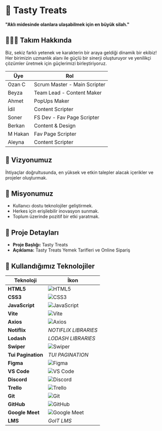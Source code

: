 # 🚀 **Tasty Treats**
**"Aklı midesinde olanlara ulaşabilmek için en büyük silah."**

## 🧑‍🤝‍🧑 **Takım Hakkında**
Biz, sekiz farklı yetenek ve karakterin bir araya geldiği dinamik bir ekibiz! Her birimizin uzmanlık alanı ile güçlü bir sinerji oluşturuyor ve yenilikçi çözümler üretmek için güçlerimizi birleştiriyoruz.

| Üye     | Rol                |
|---------|--------------------|
| Ozan C     | Scrum Master - Main Scripter  |
| Beyza    | Team Lead - Content Maker     |
| Ahmet  | PopUps Maker |
| İdil   | Content Scripter   |
| Soner   | FS Dev - Fav Page Scripter |
| Berkan     | Content & Design       |
| M Hakan   | Fav Page Scripter     |
| Aleyna   | Content Scripter      |

## 🌟 **Vizyonumuz**
İhtiyaçlar doğrultusunda, en yüksek ve etkin talepler alacak içerikler ve projeler oluşturmak.

## 🎯 **Misyonumuz**
- Kullanıcı dostu teknolojiler geliştirmek.
- Herkes için erişilebilir inovasyon sunmak.
- Toplum üzerinde pozitif bir etki yaratmak.

## 🔧 **Proje Detayları**
- **Proje Başlığı:** Tasty Treats
- **Açıklama:** Tasty Treats Yemek Tarifleri ve Online Sipariş

## 🚀 Kullandığımız Teknolojiler

| Teknoloji           | İkon                                                                 |
|---------------------|----------------------------------------------------------------------|
| **HTML5**           | ![HTML5](https://img.shields.io/badge/HTML5-E34F26?style=for-the-badge&logo=html5&logoColor=white) |
| **CSS3**            | ![CSS3](https://img.shields.io/badge/CSS3-1572B6?style=for-the-badge&logo=css3&logoColor=white) |
| **JavaScript**      | ![JavaScript](https://img.shields.io/badge/JavaScript-F7DF1E?style=for-the-badge&logo=javascript&logoColor=black) |
| **Vite**            | ![Vite](https://img.shields.io/badge/Vite-646CFF?style=for-the-badge&logo=vite&logoColor=white) |
| **Axios**           | ![Axios](https://img.shields.io/badge/Axios-5A29E4?style=for-the-badge&logo=axios&logoColor=white) |
| **Notiflix**        | *NOTIFLIX LIBRARIES*                            |
| **Lodash**          | *LODASH LIBRARIES*                            |
| **Swiper**          | ![Swiper](https://img.shields.io/badge/Swiper-6332F6?style=for-the-badge&logo=swiper&logoColor=white) |
| **Tui Pagination**  | *TUI PAGINATION*                            |
| **Figma**           | ![Figma](https://img.shields.io/badge/Figma-F24E1E?style=for-the-badge&logo=figma&logoColor=white) |
| **VS Code**         | ![VS Code](https://img.shields.io/badge/VSCode-007ACC?style=for-the-badge&logo=visual-studio-code&logoColor=white) |
| **Discord**         | ![Discord](https://img.shields.io/badge/Discord-5865F2?style=for-the-badge&logo=discord&logoColor=white) |
| **Trello**          | ![Trello](https://img.shields.io/badge/Trello-0052CC?style=for-the-badge&logo=trello&logoColor=white) |
| **Git**             | ![Git](https://img.shields.io/badge/Git-F05032?style=for-the-badge&logo=git&logoColor=white) |
| **GitHub**          | ![GitHub](https://img.shields.io/badge/GitHub-181717?style=for-the-badge&logo=github&logoColor=white) |
| **Google Meet**     | ![Google Meet](https://img.shields.io/badge/Google_Meet-00897B?style=for-the-badge&logo=google-meet&logoColor=white) |
| **LMS**             | *GoIT LMS*                            |
